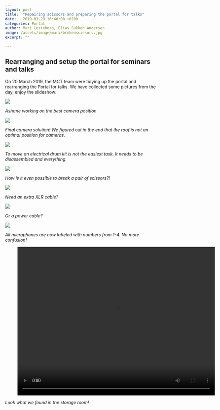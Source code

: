 ```yaml
---
layout: post
title:  "Repairing scissors and preparing the portal for talks"
date:   2019-03-20 16:40:00 +0200
categories: Portal
author: Mari Lesteberg, Elias Sukken Andersen
image: /assets/image/mari/brokenscissors.jpg
excerpt: ""

---
```

## Rearranging and setup the portal for seminars and talks

On 20 March 2019, the MCT team were tidying up the portal and rearranging the Portal for talks. We have collected some pictures from the day, enjoy the slideshow:

<img src="/assets/image/mari/movingcamera2.jpg"  />

_Ashane working on the best camera position_

<img src="/assets/image/mari/finalcamerasolution.jpg"  />

_Final camera solution! We figured out in the end that the roof is not an optimal position for cameras._

<img src="/assets/image/mari/movingdrumkit.jpg" />

_To move an electrical drum kit is not the easiest task. It needs to be disassembled and everything._

<img src="/assets/image/mari/brokenscissors.jpg"  />

_How is it even possible to break a pair of scissors?!_

<img src="/assets/image/mari/xlrcables.jpg"  />

_Need an extra XLR cable?_

<img src="/assets/image/mari/labeling1.jpg" />

_Or a power cable?_

<img src="/assets/image/mari/mic1.jpg" />

_All microphones are now labeled with numbers from 1-4. No more confusion!_

<figure align="middle">
<video width="640" height="480" controls>
    <source src="https://docs.google.com/uc?export=download&id=1Y4P1D57-nYJdXj3gv5XPVnCPhk8mldQZ" type='video/mp4'>
</video>
</figure>

_Look what we found in the storage room!_
